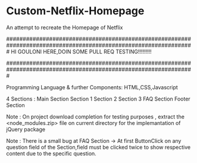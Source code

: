 # Custom-Netflix-Homepage
An attempt to recreate the Homepage of Netflix 

#################################################################################################################
				HI GOULONI HERE,DOIN SOME PULL REQ TESTING!!!!!!!!!

#################################################################################################################

			
Programming Language & further Components:  HTML,CSS,Javascript

4 Sections :
	Main Section
	Section 1
	Section 2
	Section 3
	FAQ Section
	Footer Section
	
Note : On project download completion for testing purposes , extract the <node_modules.zip> file on current directory for the implemantation of jQuery package 
	
Note : There is a small bug at FAQ Section -> At first ButtonClick on any question field of the Section,field must be clicked twice to show 							respective content due to the specific question.
